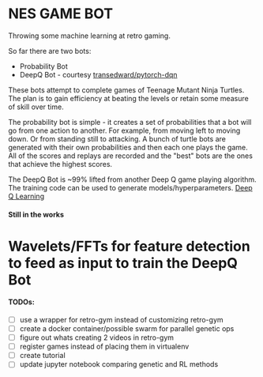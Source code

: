 # NES GAME BOT

Throwing some machine learning at retro gaming.

So far there are two bots:

+ Probability Bot
+ DeepQ Bot - courtesy [transedward/pytorch-dqn](https://github.com/transedward/pytorch-dqn)

These bots attempt to complete games of Teenage Mutant Ninja Turtles.
The plan is to gain efficiency at beating the levels or retain some measure of skill over time.

The probability bot is simple - it creates a set of probabilities that a bot will go from one action to another.
For example, from moving left to moving down. Or from standing still to attacking.
A bunch of turtle bots are generated with their own probabilities and then each one plays the game.
All of the scores and replays are recorded and the "best" bots are the ones that achieve the highest scores.

The DeepQ Bot is ~99% lifted from another Deep Q game playing algorithm.
The training code can be used to generate models/hyperparameters.
[Deep Q Learning](https://en.wikipedia.org/wiki/Q-learning#Deep_Q-learning)


#### Still in the works
 # Wavelets/FFTs for feature detection to feed as input to train the DeepQ Bot

#### TODOs:
 - [ ] use a wrapper for retro-gym instead of customizing retro-gym
 - [ ] create a docker container/possible swarm for parallel genetic ops
 - [ ] figure out whats creating 2 videos in retro-gym
 - [ ] register games instead of placing them in virtualenv
 - [ ] create tutorial
 - [ ] update jupyter notebook comparing genetic and RL methods
